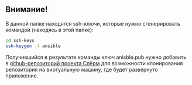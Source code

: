 ## Внимание!
В данной папке находятся ssh-ключи, которые нужно сгенерировать командой (находясь в этой папке):
```sh
cd ssh-keys
ssh-keygen -f ansible
```
Получившийся в результате команды ключ anisble.pub нужно добавить в [github-репозиторий проекта Слёрм](https://gitlab.slurm.io/edu/xpaste_practicum) для возможности клонирования репозитория на виртуальную машину, где будет развернуто приложение.